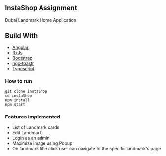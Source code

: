 ## InstaShop Assignment

Dubai Landmark Home Application

## Build With

- [Angular](https://angular.io/)
- [RxJs](https://rxjs.dev/)
- [Bootstrap](https://valor-software.com/ngx-bootstrap/#/)
- [ngx-toastr](https://www.npmjs.com/package/ngx-toastr)
- [Typescript](https://www.typescriptlang.org/docs/handbook/react.html)

### How to run

```
git clone instaShop
cd instaShop
npm install
npm start
```

### Features implemented

- List of Landmark cards
- Edit Landmark
- Login as an admin
- Maximize image using Popup
- On landmark title click user can navigate to the specific landmark's page
